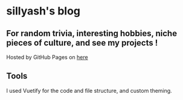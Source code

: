 # sillyash's blog

## For random trivia, interesting hobbies, niche pieces of culture, and see my projects !

Hosted by GitHub Pages on [here](https://sillyash.github.io)

## Tools

I used Vuetify for the code and file structure, and custom theming.


